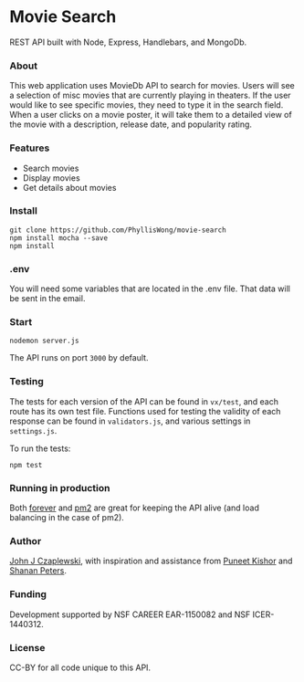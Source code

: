 # Movie Search
REST API built with Node, Express, Handlebars, and MongoDb.

### About
This web application uses MovieDb API to search for movies. Users will see a selection of misc movies that are currently playing in theaters. If the user would like to see specific movies, they need to type it in the search field. When a user clicks on a movie poster, it will take them to a detailed view of the movie with a description, release date, and popularity rating.

### Features
+ Search movies
+ Display movies
+ Get details about movies


### Install
````
git clone https://github.com/PhyllisWong/movie-search
npm install mocha --save
npm install
````

### .env 

You will need some variables that are located in the .env file. That data will be sent in the email.


### Start
````
nodemon server.js
````

The API runs on port ````3000```` by default.


### Testing
The tests for each version of the API can be found in ````vx/test````, and each route has its own test file. Functions used for testing the validity of each response can be found in ````validators.js````, and various settings in ````settings.js````.

To run the tests:

````
npm test
````

### Running in production
Both [forever](https://github.com/foreverjs/forever) and [pm2](https://github.com/Unitech/pm2) are great for keeping the API alive (and load balancing in the case of pm2).


### Author
[John J Czaplewski](https://github.com/jczaplew), with inspiration and assistance from [Puneet Kishor](http://punkish.org) and [Shanan Peters](http://strata.geology.wisc.edu).

### Funding
Development supported by NSF CAREER EAR-1150082 and NSF ICER-1440312.

### License
CC-BY for all code unique to this API.
